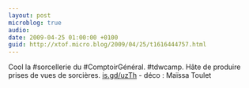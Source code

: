 ```yaml
---
layout: post
microblog: true
audio: 
date: 2009-04-25 01:00:00 +0100
guid: http://xtof.micro.blog/2009/04/25/t1616444757.html
---
```

Cool la #sorcellerie du #ComptoirGénéral. #tdwcamp. Hâte de produire prises de vues de sorcières. [is.gd/uzTh](http://is.gd/uzTh) - déco : Maïssa Toulet
